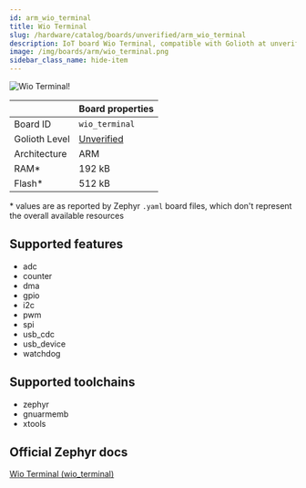 ```yaml
---
id: arm_wio_terminal
title: Wio Terminal
slug: /hardware/catalog/boards/unverified/arm_wio_terminal
description: IoT board Wio Terminal, compatible with Golioth at unverified level.
image: /img/boards/arm/wio_terminal.png
sidebar_class_name: hide-item
---
```


[//]: # (This is an auto-generated file, do not edit! Changes to it will be lost upon re-generation)

![Wio Terminal!](/img/boards/arm/wio_terminal.png "Wio Terminal")

|                | Board properties     |
| -------------  | -------------------- |
| Board ID       | `wio_terminal` |
| Golioth Level  | [Unverified](/hardware#unverified-boards) |
| Architecture   | ARM |
| RAM*           | 192 kB |
| Flash*         | 512 kB |

\* values are as reported by Zephyr `.yaml` board files, which don't represent the overall available resources



## Supported features

* adc
* counter
* dma
* gpio
* i2c
* pwm
* spi
* usb_cdc
* usb_device
* watchdog

## Supported toolchains

* zephyr
* gnuarmemb
* xtools

## Official Zephyr docs

[Wio Terminal (wio_terminal)](https://docs.zephyrproject.org/latest/boards/arm/wio_terminal/doc/index.html)
